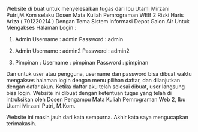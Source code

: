 Website di buat untuk menyelesaikan tugas dari Ibu Utami Mirzani Putri,M.Kom selaku Dosen Mata Kuliah Pemrograman WEB 2
Rizki Haris Ariza ( 701220214 )
Dengan Tema Sistem Informasi Depot Galon Air
Untuk Mengakses Halaman Login :
1. Admin
Username : admin
Password : admin

2. Admin
Username : admin2
Password : admin2

3. Pimpinan :
Username : pimpinan
Password : pimpinan

Dan untuk user atau pengguna, username dan password bisa dibuat waktu mengakses halaman login dengan menu pilihan daftar, dan dilanjutkan dengan dafar akun. Ketika daftar aku  telah selesai dibuat, user langsung bisa login.
Website ini dibuat dengan ketentuan tugas yang telah di intruksikan oleh Dosen Pengampu Mata Kuliah Pemrograman Web 2, Ibu Utami Mirzani Putri, M.Kom.

Website ini masih jauh dari kata sempurna. Akhir kata saya mengucapkan terimakasih.
